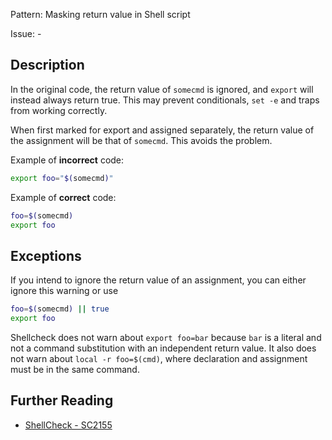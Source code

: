 Pattern: Masking return value in Shell script

Issue: -

## Description

In the original code, the return value of `somecmd` is ignored, and `export` will instead always return true. This may prevent conditionals, `set -e` and traps from working correctly.

When first marked for export and assigned separately, the return value of the assignment will be that of `somecmd`. This avoids the problem.

Example of **incorrect** code:

```sh
export foo="$(somecmd)"
```

Example of **correct** code:

```sh
foo=$(somecmd)
export foo
```

## Exceptions

If you intend to ignore the return value of an assignment, you can either ignore this warning or use

```sh
foo=$(somecmd) || true
export foo
```

Shellcheck does not warn about `export foo=bar` because `bar` is a literal and not a command substitution with an independent return value. It also does not warn about `local -r foo=$(cmd)`, where declaration and assignment must be in the same command.

## Further Reading

* [ShellCheck - SC2155](https://github.com/koalaman/shellcheck/wiki/SC2155)
